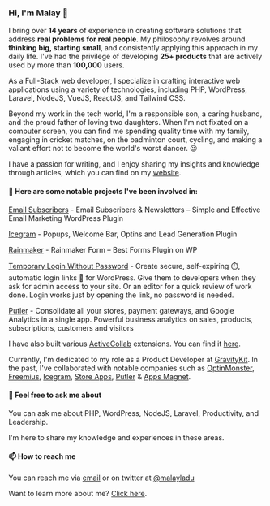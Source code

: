 ### Hi, I'm Malay 👋  

I bring over **14 years** of experience in creating software solutions that address **real problems for real people**. My philosophy revolves around **thinking big, starting small**, and consistently applying this approach in my daily life. I've had the privilege of developing **25+ products** that are actively used by more than **100,000** users.

As a Full-Stack web developer, I specialize in crafting interactive web applications using a variety of technologies, including PHP, WordPress, Laravel, NodeJS, VueJS, ReactJS, and Tailwind CSS.

Beyond my work in the tech world, I'm a responsible son, a caring husband, and the proud father of loving two daughters. When I'm not fixated on a computer screen, you can find me spending quality time with my family, engaging in cricket matches, on the badminton court, cycling, and making a valiant effort not to become the world's worst dancer. 😉

I have a passion for writing, and I enjoy sharing my insights and knowledge through articles, which you can find on my [website](https://malayladu.com).

#### 🔭 Here are some notable projects I've been involved in:

[Email Subscribers](https://wordpress.org/plugins/email-subscribers/) - Email Subscribers & Newsletters – Simple and Effective Email Marketing WordPress Plugin

[Icegram](https://wordpress.org/plugins/icegram/) - Popups, Welcome Bar, Optins and Lead Generation Plugin

[Rainmaker](https://wordpress.org/plugins/icegram-rainmaker/) - Rainmaker Form – Best Forms Plugin on WP

[Temporary Login Without Password](https://wordpress.org/plugins/temporary-login-without-password/) - Create secure, self-expiring ⏱️, automatic login links 🔗 for WordPress. Give them to developers when they ask for admin access to your site. Or an editor for a quick review of work done. Login works just by opening the link, no password is needed.

[Putler](https://putler.com/) - Consolidate all your stores, payment gateways, and Google Analytics in a single app. Powerful business analytics on sales, products, subscriptions, customers and visitors

I have also built various [ActiveCollab](https://activecollab.com) extensions. You can find it [here](https://www.appsmagnet.com/activecollab-main/).

Currently, I'm dedicated to my role as a Product Developer at [GravityKit](https://gravitykit.com). In the past, I've collaborated with notable companies such as [OptinMonster](https://optinmonster.com/), [Freemius](https://freemius.com), [Icegram](https://icegram.com), [Store Apps](https://storeapps.org), [Putler](https://putler.com) & [Apps Magnet](http://appsmagnet.com/).

#### 💬  Feel free to ask me about

You can ask me about PHP, WordPress, NodeJS, Laravel, Productivity, and Leadership.

I'm here to share my knowledge and experiences in these areas.

#### 📫  How to reach me

You can reach me via [email](mailto:malayladu@gmail.com) or on twitter at [@malayladu](https://twitter.com/malayladu)

Want to learn more about me? [Click here](https://malayladu.github.io/).

<!--
**malayladu/malayladu** is a ✨ _special_ ✨ repository because its `README.md` (this file) appears on your GitHub profile.

Here are some ideas to get you started:

- 🔭 I’m currently working on ...
- 🌱 I’m currently learning ...
- 👯 I’m looking to collaborate on ...
- 🤔 I’m looking for help with ...
- 💬 Ask me about ...
- 📫 How to reach me: ...
- 😄 Pronouns: ...
- ⚡ Fun fact: ...
-->
